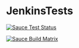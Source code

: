 # JenkinsTests
[![Sauce Test Status](https://saucelabs.com/buildstatus/parora)](https://saucelabs.com/u/parora?auth=HMAC_TOKEN)

[![Sauce Build Matrix](https://saucelabs.com/browser-matrix/parora.svg)](https://saucelabs.com/u/parora?auth=HMAC_TOKEN)


